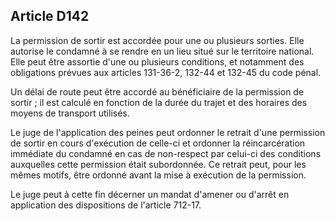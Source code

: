 Article D142
----
La permission de sortir est accordée pour une ou plusieurs sorties. Elle
autorise le condamné à se rendre en un lieu situé sur le territoire national.
Elle peut être assortie d'une ou plusieurs conditions, et notamment des
obligations prévues aux articles 131-36-2, 132-44 et 132-45 du code pénal.

Un délai de route peut être accordé au bénéficiaire de la permission de sortir ;
il est calculé en fonction de la durée du trajet et des horaires des moyens de
transport utilisés.

Le juge de l'application des peines peut ordonner le retrait d'une permission de
sortir en cours d'exécution de celle-ci et ordonner la réincarcération immédiate
du condamné en cas de non-respect par celui-ci des conditions auxquelles cette
permission était subordonnée. Ce retrait peut, pour les mêmes motifs, être
ordonné avant la mise à exécution de la permission.

Le juge peut à cette fin décerner un mandat d'amener ou d'arrêt en application
des dispositions de l'article 712-17.
